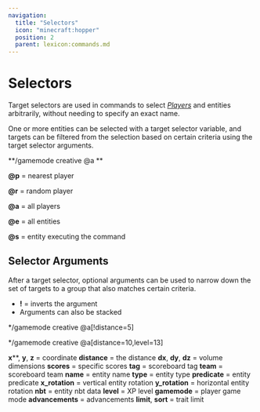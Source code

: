 ```yaml
---
navigation:
  title: "Selectors"
  icon: "minecraft:hopper"
  position: 2
  parent: lexicon:commands.md
---
```


# Selectors

Target selectors are used in commands to select [*Players*](../creatures/human-player.md) and entities arbitrarily, without needing to specify an exact name. 

One or more entities can be selected with a target selector variable, and targets can be filtered from the selection based on certain criteria using the target selector arguments.


**/gamemode creative @a ** 

**@p** = nearest player 

**@r** = random player 

**@a** = all players 

**@e** = all entities 

**@s** = entity executing the command

## Selector Arguments

After a target selector, optional arguments can be used to narrow down the set of targets to a group that also matches certain criteria. 

- **!** = inverts the argument 
- Arguments can also be stacked 

*/gamemode creative @a[!distance=5] 

*/gamemode creative @a[distance=10,level=13]

**x****, **y**, **z** = coordinate
**distance** = the distance 
**dx**, **dy**, **dz** = volume dimensions 
**scores** = specific scores 
**tag** = scoreboard tag 
**team** = scoreboard team 
**name** = entity name 
**type** = entity type 
**predicate** = entity predicate 
**x_rotation** = vertical entity rotation 
**y_rotation** = horizontal entity rotation 
**nbt** = entity nbt data 
**level** = XP level 
**gamemode** = player game mode 
**advancements** = advancements 
**limit**, **sort** = trait limit

